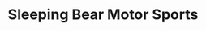---
title: "Sleeping Bear Motor Sports"
url: /interlochen/sleeping-bear-motor-sports/
shop: Motorrad
---